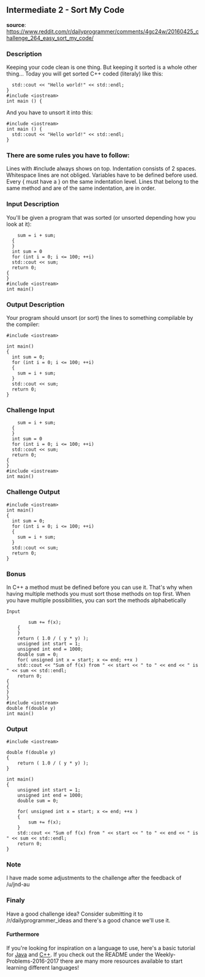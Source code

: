 ## Intermediate 2 - Sort My Code
__source__:
https://www.reddit.com/r/dailyprogrammer/comments/4gc24w/20160425_challenge_264_easy_sort_my_code/


### Description

Keeping your code clean is one thing. But keeping it sorted is a whole other thing...
Today you will get sorted C++ coded (literaly) like this:
```
  std::cout << "Hello world!" << std::endl;
}
#include <iostream>
int main () {
```

And you have to unsort it into this:
```
#include <iostream>
int main () {
  std::cout << "Hello world!" << std::endl;
}
```

### There are some rules you have to follow:

Lines with #include always shows on top.
Indentation consists of 2 spaces.
Whitespace lines are not obliged.
Variables have to be defined before used.
Every { must have a } on the same indentation level.
Lines that belong to the same method and are of the same indentation, are in order.


### Input Description

You'll be given a program that was sorted (or unsorted depending how you look at it):
```
    sum = i + sum;
  {
  }
  int sum = 0
  for (int i = 0; i <= 100; ++i)
  std::cout << sum;
  return 0;
{
}
#include <iostream>
int main()
```

### Output Description

Your program should unsort (or sort) the lines to something compilable by the compiler:
```
#include <iostream>

int main()
{
  int sum = 0;
  for (int i = 0; i <= 100; ++i)
  {
    sum = i + sum;
  }
  std::cout << sum;
  return 0;
}
```

### Challenge Input

```
    sum = i + sum;
  {
  }
  int sum = 0
  for (int i = 0; i <= 100; ++i)
  std::cout << sum;
  return 0;
{
}
#include <iostream>
int main()
```

### Challenge Output

```
#include <iostream>
int main()
{
  int sum = 0;
  for (int i = 0; i <= 100; ++i)
  {
    sum = i + sum;
  }
  std::cout << sum;
  return 0;
}
```

### Bonus

In C++ a method must be defined before you can use it. That's why when having multiple methods you must sort those methods on top first.
When you have multiple possibilities, you can sort the methods alphabetically

```
Input

        sum += f(x);
    {
    }
    return ( 1.0 / ( y * y) );
    unsigned int start = 1;
    unsigned int end = 1000;
    double sum = 0;
    for( unsigned int x = start; x <= end; ++x )
    std::cout << "Sum of f(x) from " << start << " to " << end << " is " << sum << std::endl;
    return 0;
{
{
}
}
#include <iostream>
double f(double y)
int main()
```

### Output

```
#include <iostream>

double f(double y)
{
    return ( 1.0 / ( y * y) );
}

int main()
{
    unsigned int start = 1;
    unsigned int end = 1000;
    double sum = 0;

    for( unsigned int x = start; x <= end; ++x )
    {
        sum += f(x);
    }
    std::cout << "Sum of f(x) from " << start << " to " << end << " is " << sum << std::endl;
    return 0;
}
```

### Note

I have made some adjustments to the challenge after the feedback of /u/jnd-au

### Finaly

Have a good challenge idea? Consider submitting it to /r/dailyprogrammer_ideas and there's a good chance we'll use it.

#### Furthermore
If you're looking for inspiration on a language to use, here's a basic tutorial for [Java](http://www.codeproject.com/Articles/2853/Java-Basics-Input-and-Output) and [C++](http://www.cplusplus.com/doc/tutorial/basic_io/).  If you check out
the README under the Weekly-Problems-2016-2017 there are many more resources
available to start learning different languages!
